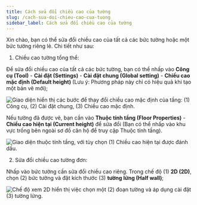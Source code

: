 ```yaml
---
title: Cách sửa đổi chiều cao của tường
slug: /cach-sua-doi-chieu-cao-cua-tuong
sidebar_label: Cách sửa đổi chiều cao của tường
---
```


Xin chào, bạn có thể sửa đổi chiều cao của tất cả các bức tường hoặc một bức tường riêng lẻ. Chi tiết như sau:

1. Chiều cao tường tổng thể:

Để sửa đổi chiều cao của tất cả các bức tường, bạn có thể nhấp vào **Công cụ (Tool)** - **Cài đặt (Settings)** - **Cài đặt chung (Global setting)** - **Chiều cao mặc định (Default height)** (Lưu ý: Phương pháp này chỉ có hiệu quả khi tạo một bản vẽ mới);

![Giao diện hiển thị các bước để thay đổi chiều cao mặc định của tầng: (1) Công cụ, (2) Cài đặt chung, (3) Chiều cao mặc định.](https://storage.googleapis.com/jegavn_kb/images/e34060d6-25b3-4316-8912-0644b5164159.png)

Nếu tường đã được vẽ, bạn cần vào **Thuộc tính tầng (Floor Properties)** - **Chiều cao hiện tại (Current height)** để sửa đổi (Bạn có thể nhấp vào khu vực trống bên ngoài sơ đồ căn hộ để truy cập Thuộc tính tầng).

![Giao diện thuộc tính tầng, với tùy chọn (1) Chiều cao hiện tại được đánh dấu.](https://storage.googleapis.com/jegavn_kb/images/510bc666-42f3-4c8b-9ed6-1c8c6a6eb22d.png)

2. Sửa đổi chiều cao tường đơn:

Nhấp vào bức tường cần sửa đổi chiều cao riêng. Trong chế độ (1) **2D (2D)**, chọn (2) bức tường và đặt kích thước (3) **tường lửng (Half wall)**;

![Chế độ xem 2D hiển thị việc chọn một (2) đoạn tường và áp dụng cài đặt (3) tường lửng.](https://storage.googleapis.com/jegavn_kb/images/c48163c1-0a0a-46f3-be77-c1ee5b9861a4.png)